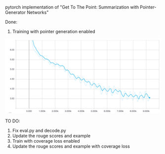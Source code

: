 pytorch implementation of "Get To The Point: Summarization with Pointer-Generator Networks"

Done:
1) Training with pointer generation enabled

![Alt text](learning_curve.png?raw=true "Learning Curve")

TO DO:
1) Fix eval.py and decode.py
2) Update the rouge scores and example
3) Train with coverage loss enabled
4) Update the rouge scores and example with coverage loss


